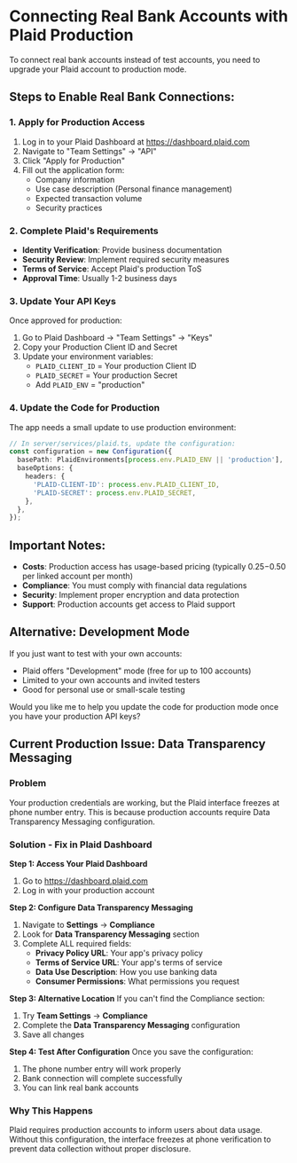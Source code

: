 # Connecting Real Bank Accounts with Plaid Production

To connect real bank accounts instead of test accounts, you need to upgrade your Plaid account to production mode.

## Steps to Enable Real Bank Connections:

### 1. Apply for Production Access
1. Log in to your Plaid Dashboard at https://dashboard.plaid.com
2. Navigate to "Team Settings" → "API"
3. Click "Apply for Production"
4. Fill out the application form:
   - Company information
   - Use case description (Personal finance management)
   - Expected transaction volume
   - Security practices

### 2. Complete Plaid's Requirements
- **Identity Verification**: Provide business documentation
- **Security Review**: Implement required security measures
- **Terms of Service**: Accept Plaid's production ToS
- **Approval Time**: Usually 1-2 business days

### 3. Update Your API Keys
Once approved for production:
1. Go to Plaid Dashboard → "Team Settings" → "Keys"
2. Copy your Production Client ID and Secret
3. Update your environment variables:
   - `PLAID_CLIENT_ID` = Your production Client ID
   - `PLAID_SECRET` = Your production Secret
   - Add `PLAID_ENV` = "production"

### 4. Update the Code for Production
The app needs a small update to use production environment:

```typescript
// In server/services/plaid.ts, update the configuration:
const configuration = new Configuration({
  basePath: PlaidEnvironments[process.env.PLAID_ENV || 'production'],
  baseOptions: {
    headers: {
      'PLAID-CLIENT-ID': process.env.PLAID_CLIENT_ID,
      'PLAID-SECRET': process.env.PLAID_SECRET,
    },
  },
});
```

## Important Notes:

- **Costs**: Production access has usage-based pricing (typically $0.25-$0.50 per linked account per month)
- **Compliance**: You must comply with financial data regulations
- **Security**: Implement proper encryption and data protection
- **Support**: Production accounts get access to Plaid support

## Alternative: Development Mode
If you just want to test with your own accounts:
- Plaid offers "Development" mode (free for up to 100 accounts)
- Limited to your own accounts and invited testers
- Good for personal use or small-scale testing

Would you like me to help you update the code for production mode once you have your production API keys?

## Current Production Issue: Data Transparency Messaging

### Problem
Your production credentials are working, but the Plaid interface freezes at phone number entry. This is because production accounts require Data Transparency Messaging configuration.

### Solution - Fix in Plaid Dashboard

**Step 1: Access Your Plaid Dashboard**
1. Go to https://dashboard.plaid.com
2. Log in with your production account

**Step 2: Configure Data Transparency Messaging**
1. Navigate to **Settings** → **Compliance**
2. Look for **Data Transparency Messaging** section
3. Complete ALL required fields:
   - **Privacy Policy URL**: Your app's privacy policy
   - **Terms of Service URL**: Your app's terms of service  
   - **Data Use Description**: How you use banking data
   - **Consumer Permissions**: What permissions you request

**Step 3: Alternative Location**
If you can't find the Compliance section:
1. Try **Team Settings** → **Compliance**
2. Complete the **Data Transparency Messaging** configuration
3. Save all changes

**Step 4: Test After Configuration**
Once you save the configuration:
1. The phone number entry will work properly
2. Bank connection will complete successfully
3. You can link real bank accounts

### Why This Happens
Plaid requires production accounts to inform users about data usage. Without this configuration, the interface freezes at phone verification to prevent data collection without proper disclosure.